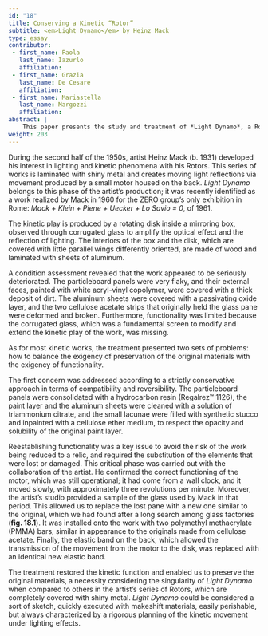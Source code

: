 ```yaml
---
id: "18"
title: Conserving a Kinetic “Rotor”
subtitle: <em>Light Dynamo</em> by Heinz Mack
type: essay
contributor:
 - first_name: Paola
   last_name: Iazurlo
   affiliation:
 - first_name: Grazia
   last_name: De Cesare
   affiliation:
 - first_name: Mariastella
   last_name: Margozzi
   affiliation:
abstract: |
    This paper presents the study and treatment of *Light Dynamo*, a Rotor by Heinz Mack (b. 1931), which was carried out by the Laboratorio di Restauro Materiali dell’Arte Contemporanea (Conservation Department of Contemporary Art Materials) of the Istituto Superiore per la Conservazione e il Restauro (ISCR) in Rome. *Light Dynamo* is an assemblage of wooden panels forming a box. Inside is an aluminum-coated disk connected to an electric mechanism, which allows its slow rotation. The work is in the collection of the Galleria Nazionale d’Arte Moderna e Contemporanea (GNAM), which acquired it from the Salita gallery in Rome in 1986. It had never been exhibited because of its poor condition. The treatment focused on the conservation of the constituent materials and the refunctionalization of the kinetic system, made possible with the collaboration of the artist’s studio.
weight: 203
---
```


During the second half of the 1950s, artist Heinz Mack (b. 1931) developed his interest in lighting and kinetic phenomena with his Rotors. This series of works is laminated with shiny metal and creates moving light reflections via movement produced by a small motor housed on the back. *Light Dynamo* belongs to this phase of the artist’s production; it was recently identified as a work realized by Mack in 1960 for the ZERO group’s only exhibition in Rome: *Mack + Klein + Piene + Uecker + Lo Savio = 0*, of 1961.

The kinetic play is produced by a rotating disk inside a mirroring box, observed through corrugated glass to amplify the optical effect and the reflection of lighting. The interiors of the box and the disk, which are covered with little parallel wings differently oriented, are made of wood and laminated with sheets of aluminum.

A condition assessment revealed that the work appeared to be seriously deteriorated. The particleboard panels were very flaky, and their external faces, painted with white acryl-vinyl copolymer, were covered with a thick deposit of dirt. The aluminum sheets were covered with a passivating oxide layer, and the two cellulose acetate strips that originally held the glass pane were deformed and broken. Furthermore, functionality was limited because the corrugated glass, which was a fundamental screen to modify and extend the kinetic play of the work, was missing.

As for most kinetic works, the treatment presented two sets of problems: how to balance the exigency of preservation of the original materials with the exigency of functionality.

The first concern was addressed according to a strictly conservative approach in terms of compatibility and reversibility. The particleboard panels were consolidated with a hydrocarbon resin (Regalrez™ 1126), the paint layer and the aluminum sheets were cleaned with a solution of triammonium citrate, and the small lacunae were filled with synthetic stucco and inpainted with a cellulose ether medium, to respect the opacity and solubility of the original paint layer.

Reestablishing functionality was a key issue to avoid the risk of the work being reduced to a relic, and required the substitution of the elements that were lost or damaged. This critical phase was carried out with the collaboration of the artist. He confirmed the correct functioning of the motor, which was still operational; it had come from a wall clock, and it moved slowly, with approximately three revolutions per minute. Moreover, the artist’s studio provided a sample of the glass used by Mack in that period. This allowed us to replace the lost pane with a new one similar to the original, which we had found after a long search among glass factories (**fig. 18.1**). It was installed onto the work with two polymethyl methacrylate (PMMA) bars, similar in appearance to the originals made from cellulose acetate. Finally, the elastic band on the back, which allowed the transmission of the movement from the motor to the disk, was replaced with an identical new elastic band.

The treatment restored the kinetic function and enabled us to preserve the original materials, a necessity considering the singularity of *Light Dynamo* when compared to others in the artist’s series of Rotors, which are completely covered with shiny metal. *Light Dynamo* could be considered a sort of sketch, quickly executed with makeshift materials, easily perishable, but always characterized by a rigorous planning of the kinetic movement under lighting effects.
